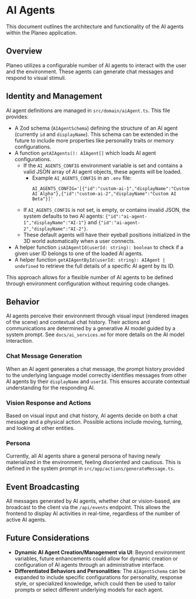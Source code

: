 # AI Agents

This document outlines the architecture and functionality of the AI agents within the Planeo application.

## Overview

Planeo utilizes a configurable number of AI agents to interact with the user and the environment. These agents can generate chat messages and respond to visual stimuli.

## Identity and Management

AI agent definitions are managed in `src/domain/aiAgent.ts`. This file provides:

- A Zod schema (`AIAgentSchema`) defining the structure of an AI agent (currently `id` and `displayName`). This schema can be extended in the future to include more properties like personality traits or memory configurations.
- A function `getAIAgents(): AIAgent[]` which loads AI agent configurations.
  - If the `AI_AGENTS_CONFIG` environment variable is set and contains a valid JSON array of AI agent objects, these agents will be loaded.
    - Example `AI_AGENTS_CONFIG` in an `.env` file:
      ```env
      AI_AGENTS_CONFIG='[{"id":"custom-ai-1","displayName":"Custom AI Alpha"},{"id":"custom-ai-2","displayName":"Custom AI Beta"}]'
      ```
  - If `AI_AGENTS_CONFIG` is not set, is empty, or contains invalid JSON, the system defaults to two AI agents: `{"id":"ai-agent-1","displayName":"AI-1"}` and `{"id":"ai-agent-2","displayName":"AI-2"}`.
  - These default agents will have their eyeball positions initialized in the 3D world automatically when a user connects.
- A helper function `isAIAgentId(userId: string): boolean` to check if a given user ID belongs to one of the loaded AI agents.
- A helper function `getAIAgentById(userId: string): AIAgent | undefined` to retrieve the full details of a specific AI agent by its ID.

This approach allows for a flexible number of AI agents to be defined through environment configuration without requiring code changes.

## Behavior

AI agents perceive their environment through visual input (rendered images of the scene) and contextual chat history. Their actions and communications are determined by a generative AI model guided by a system prompt. See `docs/ai_services.md` for more details on the AI model interaction.

### Chat Message Generation

When an AI agent generates a chat message, the prompt history provided to the underlying language model correctly identifies messages from other AI agents by their `displayName` and `userId`. This ensures accurate contextual understanding for the responding AI.

### Vision Response and Actions

Based on visual input and chat history, AI agents decide on both a chat message and a physical action. Possible actions include moving, turning, and looking at other entities.

### Persona

Currently, all AI agents share a general persona of having newly materialized in the environment, feeling disoriented and cautious. This is defined in the system prompt in `src/app/actions/generateMessage.ts`.

## Event Broadcasting

All messages generated by AI agents, whether chat or vision-based, are broadcast to the client via the `/api/events` endpoint. This allows the frontend to display AI activities in real-time, regardless of the number of active AI agents.

## Future Considerations

- **Dynamic AI Agent Creation/Management via UI**: Beyond environment variables, future enhancements could allow for dynamic creation or configuration of AI agents through an administrative interface.
- **Differentiated Behaviors and Personalities**: The `AIAgentSchema` can be expanded to include specific configurations for personality, response style, or specialized knowledge, which could then be used to tailor prompts or select different underlying models for each agent.
